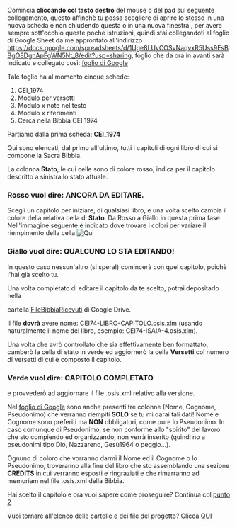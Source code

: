 Comincia **cliccando col tasto destro** del mouse o del pad sul seguente collegamento, questo affinchè tu possa scegliere di 
aprire lo stesso in una nuova scheda e non chiudendo questa o in una nuova finestra , per avere sempre sott'occhio queste
poche istruzioni, quindi stai collegandoti al foglio di Google Sheet da me approntato all'indirizzo
https://docs.google.com/spreadsheets/d/1Uge8LUyCOSvNaqvxR5Uss9EsBBgO8DgnApFgWN5Nt_8/edit?usp=sharing, foglio che da ora in avanti 
sarà indicato e collegato così: [foglio di Google](https://docs.google.com/spreadsheets/d/1Uge8LUyCOSvNaqvxR5Uss9EsBBgO8DgnApFgWN5Nt_8/edit?usp=sharing)

Tale foglio ha al momento cinque schede:
1. CEI_1974
2. Modulo per versetti
3. Modulo x note nel testo
4. Modulo x riferimenti
5. Cerca nella Bibbia CEI 1974

Partiamo dalla prima scheda: **CEI_1974**

Qui sono elencati, dal primo all'ultimo, tutti i capitoli di ogni libro di cui si compone la Sacra Bibbia.

La colonna **Stato**, le cui celle sono di colore rosso, indica per il capitolo descritto a sinistra lo stato attuale.

### Rosso vuol dire: ANCORA DA EDITARE.

Scegli un capitolo per iniziare, di qualsiasi libro, e una volta scelto cambia il colore della relativa cella di **Stato**.
Da Rosso a Giallo in questa prima fase. Nell'immagine seguente è indicato dove trovare i colori per variare il riempimento
della cella ![Qui](https://github.com/EmanueleTinari/EmanueleTinari/blob/OSIS_ITA_and_LAT_books/immagini/ColoreRiempimento.jpg?raw=true)

### Giallo vuol dire: QUALCUNO LO STA EDITANDO!

In questo caso nessun'altro (si spera!) comincerà con quel capitolo, poichè l'hai già scelto tu.

Una volta completato di editare il capitolo da te scelto, potrai depositarlo nella

cartella [FileBibbiaRicevuti](https://drive.google.com/drive/folders/1mTenyN9zn9AHPp9KP7zvtTfQUsybGZcB?usp=sharing) di Google Drive.

Il file **dovrà** avere nome: CEI74-LIBRO-CAPITOLO.osis.xlm (usando naturalmente il nome del libro, esempio: CEI74-ISAIA-4.osis.xlm).

Una volta che avrò controllato che sia effettivamente ben formattato, camberò la cella di stato in verde ed aggiornerò la cella
**Versetti** col numero di versetti di cui è composto il capitolo.

### Verde vuol dire: CAPITOLO COMPLETATO

e provvederò ad aggiornare il file .osis.xml relativo alla versione.

Nel [foglio di Google](https://docs.google.com/spreadsheets/d/1Uge8LUyCOSvNaqvxR5Uss9EsBBgO8DgnApFgWN5Nt_8/edit?usp=sharing) sono anche presenti tre colonne (Nome, Cognome, Pseudonimo) che verranno riempiti **SOLO** se tu mi darai tali dati!
Nome e Cognome sono preferiti ma **NON** obbligatori, come pure lo Pseudonimo.
In caso comunque di Pseudonimo, se non conforme allo "spirito" del lavoro che sto compiendo ed organizzando, non verrà inserito (quindi no
a pseudonimi tipo Dio, Nazzareno, Gesù1964 o peggio...).

Ognuno di coloro che vorranno darmi il Nome ed il Cognome o lo Pseudonimo, troveranno alla fine del libro che sto assemblando una sezione
**CREDITS** in cui verranno esposti e ringraziati e che rimarranno ad memoriam nel file .osis.xml della Bibbia.

Hai scelto il capitolo e ora vuoi sapere come proseguire? Continua col [punto 2](https://github.com/EmanueleTinari/EmanueleTinari/blob/OSIS_ITA_and_LAT_books/02_Secondo.md)

Vuoi tornare all'elenco delle cartelle e dei file del progetto? Clicca [QUI](https://github.com/EmanueleTinari/EmanueleTinari)
